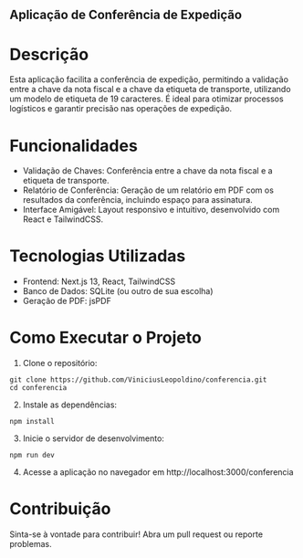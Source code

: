 ## Aplicação de Conferência de Expedição

# Descrição
Esta aplicação facilita a conferência de expedição, permitindo a validação entre a chave da nota fiscal e a chave da etiqueta de transporte, utilizando um modelo de etiqueta de 19 caracteres. É ideal para otimizar processos logísticos e garantir precisão nas operações de expedição.

# Funcionalidades
- Validação de Chaves: Conferência entre a chave da nota fiscal e a etiqueta de transporte.
- Relatório de Conferência: Geração de um relatório em PDF com os resultados da conferência, incluindo espaço para assinatura.
- Interface Amigável: Layout responsivo e intuitivo, desenvolvido com React e TailwindCSS.
# Tecnologias Utilizadas
- Frontend: Next.js 13, React, TailwindCSS
- Banco de Dados: SQLite (ou outro de sua escolha)
- Geração de PDF: jsPDF

# Como Executar o Projeto
1. Clone o repositório:
```
git clone https://github.com/ViniciusLeopoldino/conferencia.git
cd conferencia
```
2. Instale as dependências:
```
npm install
```
3. Inicie o servidor de desenvolvimento:
```
npm run dev
```

4. Acesse a aplicação no navegador em http://localhost:3000/conferencia

# Contribuição
Sinta-se à vontade para contribuir! Abra um pull request ou reporte problemas.

